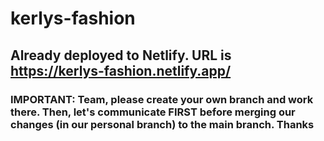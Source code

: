 # kerlys-fashion

## Already deployed to Netlify. URL is https://kerlys-fashion.netlify.app/

### IMPORTANT: Team, please create your own branch and work there.  Then, let's communicate FIRST before merging our changes (in our personal branch) to the main branch.  Thanks
